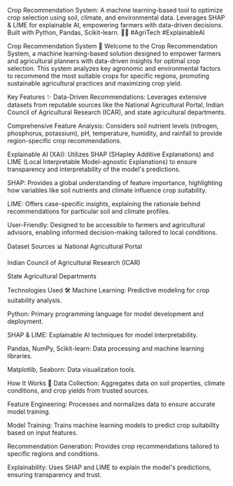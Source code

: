 Crop Recommendation System: A machine learning-based tool to optimize crop selection using soil, climate, and environmental data. Leverages SHAP & LIME for explainable AI, empowering farmers with data-driven decisions. Built with Python, Pandas, Scikit-learn. 🌱🚀 #AgriTech #ExplainableAI

Crop Recommendation System 🌱
Welcome to the Crop Recommendation System, a machine learning-based solution designed to empower farmers and agricultural planners with data-driven insights for optimal crop selection. This system analyzes key agronomic and environmental factors to recommend the most suitable crops for specific regions, promoting sustainable agricultural practices and maximizing crop yield.

Key Features ✨
Data-Driven Recommendations: Leverages extensive datasets from reputable sources like the National Agricultural Portal, Indian Council of Agricultural Research (ICAR), and state agricultural departments.

Comprehensive Feature Analysis: Considers soil nutrient levels (nitrogen, phosphorus, potassium), pH, temperature, humidity, and rainfall to provide region-specific crop recommendations.

Explainable AI (XAI): Utilizes SHAP (SHapley Additive Explanations) and LIME (Local Interpretable Model-agnostic Explanations) to ensure transparency and interpretability of the model's predictions.

SHAP: Provides a global understanding of feature importance, highlighting how variables like soil nutrients and climate influence crop suitability.

LIME: Offers case-specific insights, explaining the rationale behind recommendations for particular soil and climate profiles.

User-Friendly: Designed to be accessible to farmers and agricultural advisors, enabling informed decision-making tailored to local conditions.

Dataset Sources 📊
National Agricultural Portal

Indian Council of Agricultural Research (ICAR)

State Agricultural Departments

Technologies Used 🛠️
Machine Learning: Predictive modeling for crop suitability analysis.

Python: Primary programming language for model development and deployment.

SHAP & LIME: Explainable AI techniques for model interpretability.

Pandas, NumPy, Scikit-learn: Data processing and machine learning libraries.

Matplotlib, Seaborn: Data visualization tools.

How It Works 🚀
Data Collection: Aggregates data on soil properties, climate conditions, and crop yields from trusted sources.

Feature Engineering: Processes and normalizes data to ensure accurate model training.

Model Training: Trains machine learning models to predict crop suitability based on input features.

Recommendation Generation: Provides crop recommendations tailored to specific regions and conditions.

Explainability: Uses SHAP and LIME to explain the model's predictions, ensuring transparency and trust.
